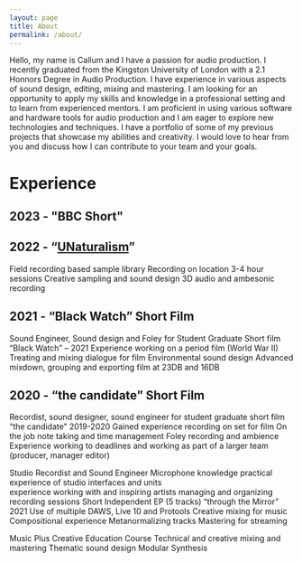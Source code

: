 ```yaml
---
layout: page
title: About
permalink: /about/
---
```


Hello, my name is Callum and I have a passion for audio production. I recently graduated from the Kingston University of London with a 2.1 Honnors Degree in Audio Production. I have experience in various aspects of sound design, editing, mixing and mastering. I am looking for an opportunity to apply my skills and knowledge in a professional setting and to learn from experienced mentors. I am proficient in using various software and hardware tools for audio production and I am eager to explore new technologies and techniques. I have a portfolio of some of my previous projects that showcase my abilities and creativity. I would love to hear from you and discuss how I can contribute to your team and your goals.

# Experience

## 2023 - "BBC Short"


## 2022 - “[UNaturalism]” 
Field recording based sample library 
Recording on location 3-4 hour sessions 
Creative sampling and sound design 
3D audio and ambesonic recording 

## 2021 - “Black Watch” Short Film
Sound Engineer, Sound design and Foley for Student Graduate Short film “Black Watch” – 2021
 Experience working on a period film (World War II)
Treating and mixing dialogue for film 
Environmental sound design 
Advanced mixdown, grouping and exporting film at 23DB and 16DB 

## 2020 - “the candidate” Short Film
Recordist, sound designer, sound engineer for student graduate short film “the candidate” 2019-2020
Gained experience recording on set for film 
On the job note taking and time management
Foley recording and ambience 
Experience working to deadlines and working as part of a larger team (producer, manager editor)


Studio Recordist and Sound Engineer
Microphone knowledge 
practical experience of studio interfaces and units  
experience working with and inspiring artists
managing and organizing recording sessions 
Short Independent EP (5 tracks) “through the Mirror” 2021
Use of multiple DAWS, Live 10 and Protools
Creative mixing for music 
Compositional experience 
Metanormalizing tracks 
Mastering for streaming 

Music Plus Creative Education Course 
Technical and creative mixing and mastering 
Thematic sound design 
Modular Synthesis 

[UNaturalism]: https://youtu.be/nA0r8T5wL0E

